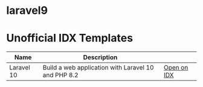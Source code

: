 # laravel9


# Unofficial IDX Templates

| Name | Description | |
| --- | --- | --- |
| Laravel 10 | Build a web application with Laravel 10 and PHP 8.2 | [Open on IDX](https://idx.google.com/new?template=https://github.com/alecz2303/laravel10/tree/master/laravel10) |
